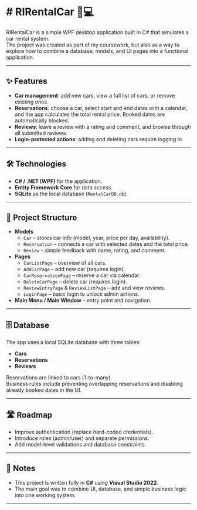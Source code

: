 # # RIRentalCar 🚗💻

RIRentalCar is a simple WPF desktop application built in C# that simulates a car rental system.  
The project was created as part of my coursework, but also as a way to explore how to combine a database, models, and UI pages into a functional application.

---

## ✨ Features
- **Car management**: add new cars, view a full list of cars, or remove existing ones.
- **Reservations**: choose a car, select start and end dates with a calendar, and the app calculates the total rental price. Booked dates are automatically blocked.
- **Reviews**: leave a review with a rating and comment, and browse through all submitted reviews.
- **Login-protected actions**: adding and deleting cars require logging in.

---

## 🛠️ Technologies
- **C# / .NET (WPF)** for the application.
- **Entity Framework Core** for data access.
- **SQLite** as the local database (`RentalCarDB.db`).

---

## 📂 Project Structure
- **Models**
  - `Car` – stores car info (model, year, price per day, availability).
  - `Reservation` – connects a car with selected dates and the total price.
  - `Review` – simple feedback with name, rating, and comment.
- **Pages**
  - `CarListPage` – overview of all cars.
  - `AddCarPage` – add new car (requires login).
  - `CarReservationPage` – reserve a car via calendar.
  - `DeleteCarPage` – delete car (requires login).
  - `ReviewEntryPage` & `ReviewListPage` – add and view reviews.
  - `LoginPage` – basic login to unlock admin actions.
- **Main Menu / Main Window** – entry point and navigation.

---

## 🗄️ Database
The app uses a local SQLite database with three tables:
- **Cars**
- **Reservations**
- **Reviews**

Reservations are linked to cars (1-to-many).  
Business rules include preventing overlapping reservations and disabling already booked dates in the UI.

---

## 🛣️ Roadmap
- Improve authentication (replace hard-coded credentials).  
- Introduce roles (admin/user) and separate permissions.  
- Add model-level validations and database constraints.  

---

## 📌 Notes
- This project is written fully in **C#** using **Visual Studio 2022**.  
- The main goal was to combine UI, database, and simple business logic into one working system.  

---
